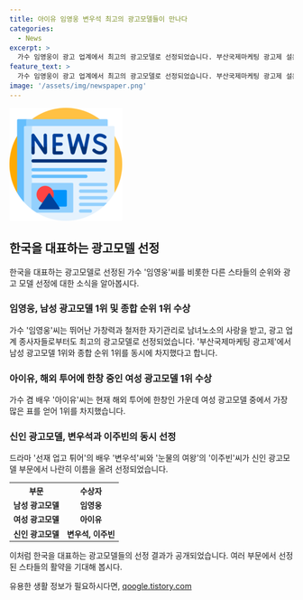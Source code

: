 ```yaml
---
title: 아이유 임영웅 변우석 최고의 광고모델들이 만나다
categories:
  - News
excerpt: >
  가수 임영웅이 광고 업계에서 최고의 광고모델로 선정되었습니다. 부산국제마케팅 광고제 설문조사에서 임영웅은 남성 광고모델 1위와 종합 순위 1위를 차지했고, 아이유는 여성 광고모델 중 가장 많은 표를 획득했습니다. 또한 신인 광고모델 부문에서는 배우 변우석과 이주빈이 이름을 올렸습니다. 이목을 끌고 있는 광고업계의 소식입니다.
feature_text: >
  가수 임영웅이 광고 업계에서 최고의 광고모델로 선정되었습니다. 부산국제마케팅 광고제 설문조사에서 임영웅은 남성 광고모델 1위와 종합 순위 1위를 차지했고, 아이유는 여성 광고모델 중 가장 많은 표를 획득했습니다. 또한 신인 광고모델 부문에서는 배우 변우석과 이주빈이 이름을 올렸습니다. 이목을 끌고 있는 광고업계의 소식입니다.
image: '/assets/img/newspaper.png'
---
```


<p><img src="/assets/img/newspaper.png" alt="kimp 속보" /></p>

<h2 data-ke-size="size26">한국을 대표하는 광고모델 선정</h2>

<p data-ke-size="size16">한국을 대표하는 광고모델로 선정된 가수 '임영웅'씨를 비롯한 다른 스타들의 순위와 광고 모델 선정에 대한 소식을 알아봅시다.</p>

<h3>임영웅, 남성 광고모델 1위 및 종합 순위 1위 수상</h3>

<p data-ke-size="size16">가수 '임영웅'씨는 뛰어난 가창력과 철저한 자기관리로 남녀노소의 사랑을 받고, 광고 업계 종사자들로부터도 최고의 광고모델로 선정되었습니다. '부산국제마케팅 광고제'에서 남성 광고모델 1위와 종합 순위 1위를 동시에 차지했다고 합니다.</p>

<h3>아이유, 해외 투어에 한창 중인 여성 광고모델 1위 수상</h3>

<p data-ke-size="size16">가수 겸 배우 '아이유'씨는 현재 해외 투어에 한창인 가운데 여성 광고모델 중에서 가장 많은 표를 얻어 1위를 차지했습니다.</p>

<h3>신인 광고모델, 변우석과 이주빈의 동시 선정</h3>

<p data-ke-size="size16">드라마 '선재 업고 튀어'의 배우 '변우석'씨와 '눈물의 여왕'의 '이주빈'씨가 신인 광고모델 부문에서 나란히 이름을 올려 선정되었습니다.</p>

<table>
  <tr>
    <th>부문</th>
    <th>수상자</th>
  </tr>
  <tr>
    <td style="text-align: center; height: 17px;"><b>남성 광고모델</b></td>
    <td style="text-align: center; height: 17px;"><b>임영웅</b></td>
  </tr>
  <tr>
    <td style="text-align: center; height: 17px;"><b>여성 광고모델</b></td>
    <td style="text-align: center; height: 17px;"><b>아이유</b></td>
  </tr>
  <tr>
    <td style="text-align: center; height: 17px;"><b>신인 광고모델</b></td>
    <td style="text-align: center; height: 17px;"><b>변우석, 이주빈</b></td>
  </tr>
</table>

<p data-ke-size="size16">이처럼 한국을 대표하는 광고모델들의 선정 결과가 공개되었습니다. 여러 부문에서 선정된 스타들의 활약을 기대해 봅시다.</p>
유용한 생활 정보가 필요하시다면, <a href="https://qoogle.tistory.com" rel="dofollow">qoogle.tistory.com</a>


